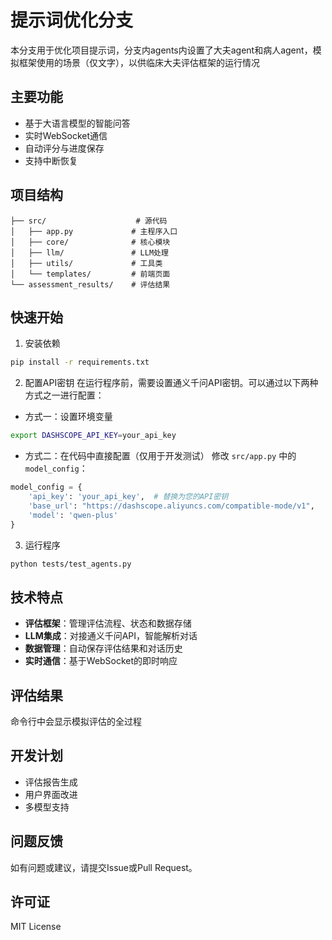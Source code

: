 # 提示词优化分支
本分支用于优化项目提示词，分支内agents内设置了大夫agent和病人agent，模拟框架使用的场景（仅文字），以供临床大夫评估框架的运行情况
## 主要功能

- 基于大语言模型的智能问答
- 实时WebSocket通信
- 自动评分与进度保存  
- 支持中断恢复

## 项目结构

```
├── src/                    # 源代码
│   ├── app.py             # 主程序入口
│   ├── core/              # 核心模块
│   ├── llm/               # LLM处理
│   ├── utils/             # 工具类
│   └── templates/         # 前端页面
└── assessment_results/    # 评估结果
```

## 快速开始

1. 安装依赖
```bash
pip install -r requirements.txt
```

2. 配置API密钥
在运行程序前，需要设置通义千问API密钥。可以通过以下两种方式之一进行配置：

- 方式一：设置环境变量
```bash
export DASHSCOPE_API_KEY=your_api_key
```

- 方式二：在代码中直接配置（仅用于开发测试）
修改 `src/app.py` 中的 `model_config`：
```python
model_config = {
    'api_key': 'your_api_key',  # 替换为您的API密钥
    'base_url': "https://dashscope.aliyuncs.com/compatible-mode/v1",
    'model': 'qwen-plus'
}
```

3. 运行程序
```bash
python tests/test_agents.py
```


## 技术特点

- **评估框架**：管理评估流程、状态和数据存储
- **LLM集成**：对接通义千问API，智能解析对话
- **数据管理**：自动保存评估结果和对话历史
- **实时通信**：基于WebSocket的即时响应

## 评估结果
命令行中会显示模拟评估的全过程

## 开发计划

- 评估报告生成
- 用户界面改进
- 多模型支持

## 问题反馈

如有问题或建议，请提交Issue或Pull Request。

## 许可证

MIT License
```

